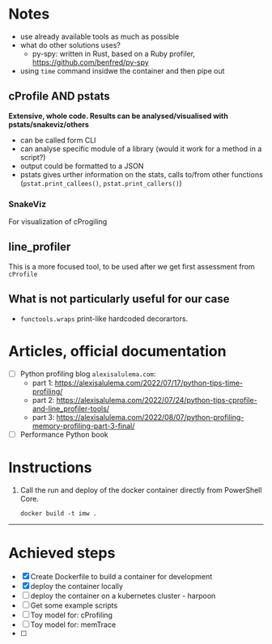 # Notes

- use already available tools as much as possible
- what do other solutions uses? 
    - py-spy: written in Rust, based on a Ruby profiler, https://github.com/benfred/py-spy
- using `time` command insidwe the container and then pipe out 

## cProfile AND pstats
**Extensive, whole code. Results can be analysed/visualised with pstats/snakeviz/others**
- can be called form CLI
- can analyse specific module of a library (would it work for a method in a script?)
- output could be formatted to a JSON 
- pstats gives urther information on the stats, calls to/from other functions (`pstat.print_callees()`, `pstat.print_callers()`)

### SnakeViz
For visualization of cProgiling

## line_profiler
This is a more focused tool, to be used after we get first assessment from `cProfile`

## What is not particularly useful for our case
- `functools.wraps` print-like hardcoded decorartors.  

# Articles, official documentation
- [ ] Python profiling blog `alexisalulema.com`:
    - part 1: https://alexisalulema.com/2022/07/17/python-tips-time-profiling/
    - part 2: https://alexisalulema.com/2022/07/24/python-tips-cprofile-and-line_profiler-tools/
    - part 3: https://alexisalulema.com/2022/08/07/python-profiling-memory-profiling-part-3-final/
- [ ] Performance Python book

# Instructions

1. Call the run and deploy of the docker container directly from PowerShell Core.
   ```pwsh
   docker build -t imw .

   ```
------------------------------------------------------------------------

# Achieved steps

- [x] Create Dockerfile to build a container for development
- [x] deploy the container locally
- [ ] deploy the container on a kubernetes cluster - harpoon
- [ ] Get some example scripts
- [ ] Toy model for: cProfiling
- [ ] Toy model for: memTrace
- [ ] 